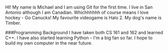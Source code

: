 HI! My name is Michael and I am using Git for the first time.
I live in San Antonio although I am Canadian. 
Whichhhhhh of course means I love hockey - Go Canucks!
My favourite videogame is Halo 2. My dog's name is Timber.

###Programming Background
I have taken both CS 161 and 162 and learned C++.
I have also started learning Python - I'm a big fan so far.
I hope to build my own computer in the near future.